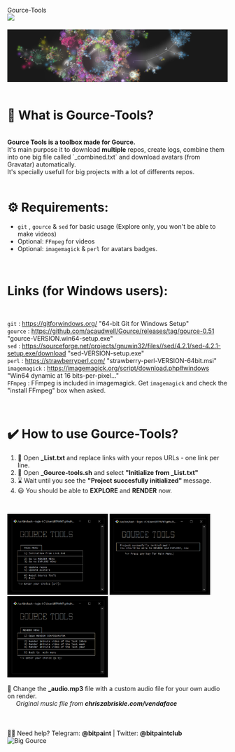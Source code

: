 Gource-Tools                         <br>
<img src="https://img.shields.io/badge/License-MIT-orange.svg"> <br> <br>
 <img src="https://raw.githubusercontent.com/bitpaint/bitcoin-gources/main/gource/art/screenshoot.jpg" alt="Combined" width="690px"> <br> <br>


# <b>🍩 What is Gource-Tools?</b><br>
<br>
<b>Gource Tools is a toolbox made for Gource.</b><br>
It's main purpose it to download <b>multiple</b> repos, create logs, combine them into one big file called `_combined.txt` and download avatars (from Gravatar) automatically. <br>
It's specially usefull for big projects with a lot of differents repos.<br>
<br>

# <b>⚙️ Requirements:</b><br>
- `git` , `gource` & `sed`  for basic usage (Explore only, you won't be able to make videos) <br>
- Optional: `FFmpeg` for videos<br>
- Optional: `imagemagick` & `perl` for avatars badges.<br>
<br>

# Links (for Windows users): 

<br>

 `git` :    https://gitforwindows.org/ "64-bit Git for Windows Setup"  <br>
 `gource` : https://github.com/acaudwell/Gource/releases/tag/gource-0.51  "gource-VERSION.win64-setup.exe"  <br>
 `sed` :    https://sourceforge.net/projects/gnuwin32/files//sed/4.2.1/sed-4.2.1-setup.exe/download "sed-VERSION-setup.exe"  <br>
 `perl` :   https://strawberryperl.com/ "strawberry-perl-VERSION-64bit.msi"  <br>
 `imagemagick` : https://imagemagick.org/script/download.php#windows "Win64 dynamic at 16 bits-per-pixel..."   <br>
 `FFmpeg` : FFmpeg is included in imagemagick. Get `imagemagick` and check the "install FFmpeg" box when asked.  <br>

 <br>
 
# <b>✔️ How to use Gource-Tools?</b><br>
1) 📜  Open <b>_List.txt</b> and replace links with your repos URLs - one link per line.<br>
2) 🧰  Open <b>_Gource-tools.sh</b> and select <b>"Initialize from _List.txt"</b> <br>
3) ⌛   Wait until you see the <b>"Project succesfully initialized" </b>message.<br>
4) 😃  You should be able to <b>EXPLORE</b> and <b>RENDER</b> now.<br>
<br>


<img src="https://raw.githubusercontent.com/bitpaint/Gource-Tools/main/src/img/mainmenu.jpg" alt="Main menu" width="230px">      <img src="https://raw.githubusercontent.com/bitpaint/Gource-Tools/main/src/img/initmenu.jpg" alt="Initialize menu" width="230px">      <img src="https://raw.githubusercontent.com/bitpaint/Gource-Tools/main/src/img/rendermenu.jpg" alt="Render menu" width="230px"><br>


🎵 Change the <b>_audio.mp3</b> file with a custom audio file for your own audio on render.<br>
&nbsp;&nbsp;&nbsp;&nbsp; <i> Original music file from <b>chriszabriskie.com/vendaface</b><br> </i>
<br> <br>
<br>
🙋‍♂️ Need help? Telegram: <b>@bitpaint</b> | Twitter: <b>@bitpaintclub<br></b>
 <img src="https://raw.githubusercontent.com/bitpaint/bitcoin-gources/main/gource/art/4k/2.png" alt="Big Gource" width="690px"> <br> <br>
